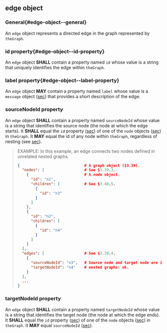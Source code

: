 ## edge object

### General{#edge-object--general}

An `edge` object represents a directed edge in the graph represented by `theGraph`.

### id property{#edge-object--id-property}

An `edge` object **SHALL** contain a property named `id` whose value is a string that uniquely identifies the edge within `theGraph`.

### label property{#edge-object--label-property}

An `edge` object **MAY** contain a property named `label` whose value is a `message` object ([sec](#message-object)) that provides a short description of the edge.

### sourceNodeId property

An `edge` object **SHALL** contain a property named `sourceNodeId` whose value is a string that identifies the source node (the node at which the edge starts). It **SHALL** equal the `id` property ([sec](#node-object--id-property)) of one of the `node` objects ([sec](#node-object)) in `theGraph`. It **MAY** equal the id of any node within `theGraph`, regardless of nesting (see [sec](#children-property)).

> EXAMPLE: In this example, an edge connects two nodes defined in unrelated nested graphs.
> 
> ```json
> {                             # A graph object (§3.39).
>   "nodes": [                  # See §3.39.3.
>     {                         # A node object.
>       "id": "n1",
>       "children": [           # See §3.40.5.
>         {
>           "id": "n3"
>         }
>       ]
>     },
>     {
>       "id": "n2",
>       "children": [
>         {
>           "id": "n4"
>         }
>       ]
>     }
>   ],
>   "edges": [                  # See §3.39.4.
>     {
>       "sourceNodeId": "n3",   # Source node and target node are in separate
>       "targetNodeId": "n4"    # nested graphs: ok.
>     }
>   ],
>   ...
> }
> ```

### targetNodeId property

An `edge` object **SHALL** contain a property named `targetNodeId` whose value is a string that identifies the target node (the node at which the edge ends). It **SHALL** equal the `id` property ([sec](#node-object--id-property)) of one of the `node` objects ([sec](#node-object)) in `theGraph`. It **MAY** equal `sourceNodeId` ([sec](#sourcenodeid-property)).
